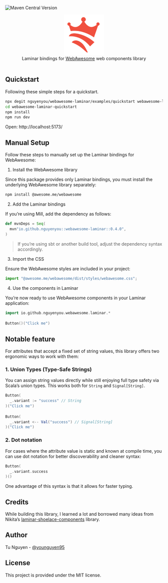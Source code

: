 ![Maven Central Version](https://img.shields.io/maven-central/v/io.github.nguyenyou/webawesome-laminar_sjs1_3)

<p align="center">
  <img src="https://raw.githubusercontent.com/nguyenyou/webawesome-laminar/main/.github/assets/logo.png" />
  <br/>
  <span>Laminar bindings for <a href="https://webawesome.com/">WebAwesome</a> web components library</span>
  <br/><br/>
</p>

## Quickstart

Following these simple steps for a quickstart.

```sh
npx degit nguyenyou/webawesome-laminar/examples/quickstart webawesome-laminar-quickstart
cd webawesome-laminar-quickstart
npm install
npm run dev
```

Open: http://localhost:5173/

## Manual Setup

Follow these steps to manually set up the Laminar bindings for WebAwesome:

1. Install the WebAwesome library

Since this package provides only Laminar bindings, you must install the underlying WebAwesome library separately:

```sh
npm install @awesome.me/webawesome
```

2. Add the Laminar bindings

If you’re using Mill, add the dependency as follows:

```scala
def mvnDeps = Seq(
  mvn"io.github.nguyenyou::webawesome-laminar::0.4.0",
)
```

> If you’re using sbt or another build tool, adjust the dependency syntax accordingly.

3. Import the CSS

Ensure the WebAwesome styles are included in your project:

```js
import "@awesome.me/webawesome/dist/styles/webawesome.css";
```

4. Use the components in Laminar

You’re now ready to use WebAwesome components in your Laminar application:

```scala
import io.github.nguyenyou.webawesome.laminar.*

Button()("Click me")
```

## Notable feature

For attributes that accept a fixed set of string values, this library offers two ergonomic ways to work with them:

### 1. Union Types (Type-Safe Strings)

You can assign string values directly while still enjoying full type safety via Scala’s union types. This works both for `String` and `Signal[String]`.

```scala
Button(
  _.variant := "success" // String
)("Click me")

Button(
  _.variant <-- Val("success") // Signal[String]
)("Click me")
```

### 2. Dot notation

For cases where the attribute value is static and known at compile time, you can use dot notation for better discoverability and cleaner syntax:

```scala
Button(
  _.variant.success
)()
```

One advantage of this syntax is that it allows for faster typing.


## Credits

While building this library, I learned a lot and borrowed many ideas from Nikita’s [laminar-shoelace-components](https://github.com/raquo/laminar-shoelace-components) library.

## Author

Tu Nguyen - [@younguyen95](https://x.com/younguyen95)

## License
This project is provided under the MIT license.

